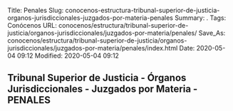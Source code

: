 Title: Penales
Slug: conocenos-estructura-tribunal-superior-de-justicia-organos-jurisdiccionales-juzgados-por-materia-penales
Summary: .
Tags: Conócenos
URL: conocenos/estructura/tribunal-superior-de-justicia/organos-jurisdiccionales/juzgados-por-materia/penales/
Save_As: conocenos/estructura/tribunal-superior-de-justicia/organos-jurisdiccionales/juzgados-por-materia/penales/index.html
Date: 2020-05-04 09:12
Modified: 2020-05-04 09:12


## Tribunal Superior de Justicia - Órganos Jurisdiccionales - Juzgados por Materia - PENALES



